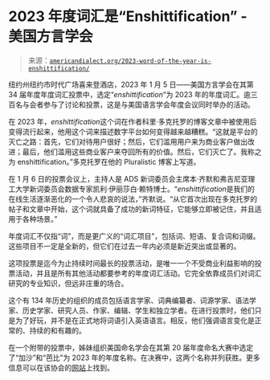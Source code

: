 <!--yml

类别：未分类

日期：2024 年 05 月 27 日 14:35:09

-->

# 2023 年度词汇是“Enshittification” - 美国方言学会

> 来源：[`americandialect.org/2023-word-of-the-year-is-enshittification/`](https://americandialect.org/2023-word-of-the-year-is-enshittification/)

纽约州纽约市时代广场喜来登酒店，2023 年 1 月 5 日——美国方言学会在其第 34 届年度年度词汇投票中，选定“*enshittification*”为 2023 年的年度词汇。逾三百名与会者参与了讨论和投票，这是与美国语言学会年度会议同时举办的活动。

在 2023 年，*enshittification*这个词在作者科里·多克托罗的博客文章中被使用后变得流行起来，他用这个词来描述数字平台如何变得越来越糟糕。“这就是平台的灭亡之路：首先，它们对待用户很好；然后，它们滥用用户来为商业客户做出改进；最后，他们滥用这些商业客户来夺回所有的价值。然后，它们灭亡了。我称之为 enshittification。”多克托罗在他的 Pluralistic 博客上写道。

在 1 月 6 日的投票会议上，主持人是 ADS 新词委员会主席本·齐默和弗吉尼亚理工大学新词委员会数据专家凯利·伊丽莎白·赖特博士。“*enshittification*是我们的在线生活逐渐恶化的一个令人悲哀的说法，”齐默说。“从它首次出现在多克托罗的帖子和文章中开始，这个词就具备了成功的新词特征，它能够立即被记住，并且适用于各种场景。”

年度词汇不仅指“词”，而是更广义的“词汇项目”，包括词、短语、复合词和词缀。这些项目不一定是全新的，但它们在过去一年内必须是新近突出或显著的。

这项投票是迄今为止持续时间最长的投票活动，是唯一一个不受商业利益影响的投票活动，并且是所有其他活动都要参考的年度词汇活动。它完全依靠成员们对词汇研究的专业知识，但远非庄重的场合。

这个有 134 年历史的组织的成员包括语言学家、词典编纂者、词源学家、语法学家、历史学家、研究人员、作家、编辑、学生和独立学者。在进行投票时，他们只是为了好玩，并不是在正式地将词语引入英语语言。相反，他们强调语言变化是正常的、持续的和有趣的。

在一个附带的投票中，姊妹组织美国命名学会在其第 20 届年度命名大赛中选定了“加沙”和“芭比”为 2023 年的年度名称。在决赛中，这两个名称并列获胜。更多信息可以在该协会的[网站](https://www.americannamesociety.org/gaza-and-barbie-chosen-as-joint-2023-names-of-the-year/)上找到。
